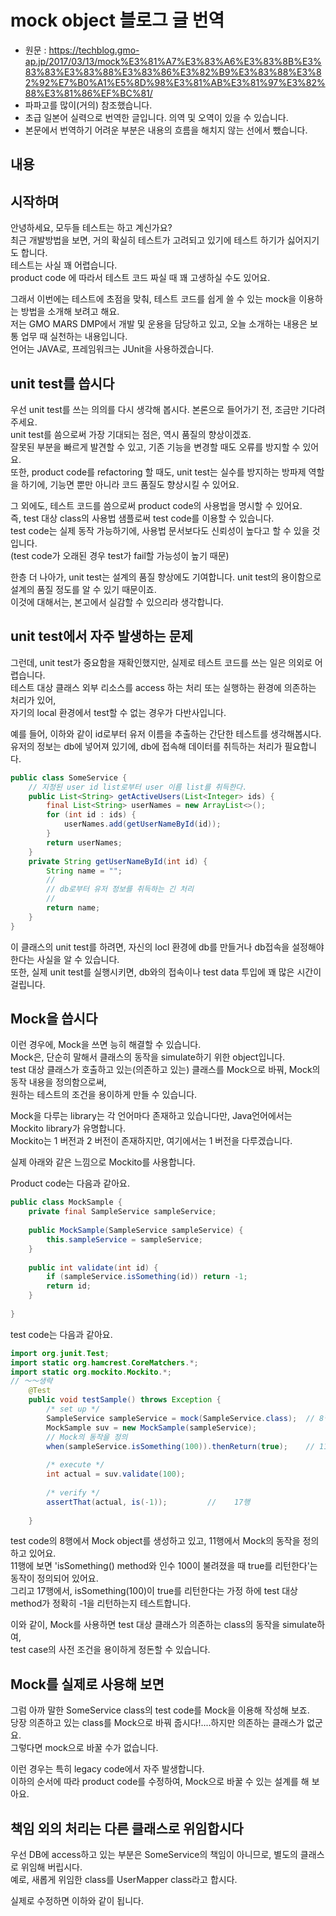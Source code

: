 # mock object 블로그 글 번역

- 원문 : https://techblog.gmo-ap.jp/2017/03/13/mock%E3%81%A7%E3%83%A6%E3%83%8B%E3%83%83%E3%83%88%E3%83%86%E3%82%B9%E3%83%88%E3%82%92%E7%B0%A1%E5%8D%98%E3%81%AB%E3%81%97%E3%82%88%E3%81%86%EF%BC%81/
- 파파고를 많이(거의) 참조했습니다.
- 초급 일본어 실력으로 번역한 글입니다. 의역 및 오역이 있을 수 있습니다.
- 본문에서 번역하기 어려운 부분은 내용의 흐름을 해치지 않는 선에서 뺐습니다.

## 내용
## 시작하며 
안녕하세요, 모두들 테스트는 하고 계신가요?   
최근 개발방법을 보면, 거의 확실히 테스트가 고려되고 있기에 테스트 하기가 싫어지기도 합니다.   
테스트는 사실 꽤 어렵습니다.   
product code 에 따라서 테스트 코드 짜실 때 꽤 고생하실 수도 있어요.
    
그래서 이번에는 테스트에 초점을 맞춰, 테스트 코드를 쉽게 쓸 수 있는 mock을 이용하는 방법을 소개해 보려고 해요.    
저는 GMO MARS DMP에서 개발 및 운용을 담당하고 있고, 오늘 소개하는 내용은 보통 업무 때 실천하는 내용입니다.    
언어는 JAVA로, 프레임워크는 JUnit을 사용하겠습니다.
       
## unit test를 씁시다
우선 unit test를 쓰는 의의를 다시 생각해 봅시다. 본론으로 들어가기 전, 조금만 기다려 주세요.    
unit test를 씀으로써 가장 기대되는 점은, 역시 품질의 향상이겠죠.    
잘못된 부분을 빠르게 발견할 수 있고, 기존 기능을 변경할 때도 오류를 방지할 수 있어요.   
또한, product code를 refactoring 할 때도, unit test는 실수를 방지하는 방파제 역할을 하기에, 기능면 뿐만 아니라 코드 품질도 향상시킬 수 있어요.

그 외에도, 테스트 코드를 씀으로써 product code의 사용법을 명시할 수 있어요.    
즉, test 대상 class의 사용법 샘플로써 test code를 이용할 수 있습니다.   
test code는 실제 동작 가능하기에, 사용법 문서보다도 신뢰성이 높다고 할 수 있을 것입니다.   
(test code가 오래된 경우 test가 fail할 가능성이 높기 때문)
      
한층 더 나아가, unit test는 설계의 품질 향상에도 기여합니다. unit test의 용이함으로 설계의 품질 정도를 알 수 있기 때문이죠.    
이것에 대해서는, 본고에서 실감할 수 있으리라 생각합니다.

## unit test에서 자주 발생하는 문제
그런데, unit test가 중요함을 재확인했지만, 실제로 테스트 코드를 쓰는 일은 의외로 어렵습니다.   
테스트 대상 클래스 외부 리소스를 access 하는 처리 또는 실행하는 환경에 의존하는 처리가 있어,    
자기의 local 환경에서 test할 수 없는 경우가 다반사입니다.    
    
예를 들어, 이하와 같이 id로부터 유저 이름을 추출하는 간단한 테스트를 생각해봅시다.    
유저의 정보는 db에 넣어져 있기에, db에 접속해 데이터를 취득하는 처리가 필요합니다.     
```java
public class SomeService {
    // 지정된 user id list로부터 user 이름 list를 취득한다.
    public List<String> getActiveUsers(List<Integer> ids) {
        final List<String> userNames = new ArrayList<>();
        for (int id : ids) {
            userNames.add(getUserNameById(id));
        }
        return userNames;
    }
    private String getUserNameById(int id) {
        String name = "";
        //
        // db로부터 유저 정보를 취득하는 긴 처리
        //
        return name;
    }
}
```
이 클래스의 unit test를 하려면, 자신의 locl 환경에 db를 만들거나 db접속을 설정해야한다는 사실을 알 수 있습니다.   
또한, 실제 unit test를 실행시키면, db와의 접속이나 test data 투입에 꽤 많은 시간이 걸립니다.    

## Mock을 씁시다
이런 경우에, Mock을 쓰면 능히 해결할 수 있습니다.   
Mock은, 단순히 말해서 클래스의 동작을 simulate하기 위한 object입니다.   
test 대상 클래스가 호출하고 있는(의존하고 있는) 클래스를 Mock으로 바꿔, Mock의 동작 내용을 정의함으로써,     
원하는 테스트의 조건을 용이하게 만들 수 있습니다.    
    
Mock을 다루는 library는 각 언어마다 존재하고 있습니다만, Java언어에서는 Mockito library가 유명합니다.     
Mockito는 1 버전과 2 버전이 존재하지만, 여기에서는 1 버전을 다루겠습니다.
     
실제 아래와 같은 느낌으로 Mockito를 사용합니다.    
     
Product code는 다음과 같아요.    
```java
public class MockSample {
    private final SampleService sampleService;
 
    public MockSample(SampleService sampleService) {
        this.sampleService = sampleService;
    }
 
    public int validate(int id) {
        if (sampleService.isSomething(id)) return -1;
        return id;
    }
 
}
```
test code는 다음과 같아요.
```java
import org.junit.Test;
import static org.hamcrest.CoreMatchers.*;
import static org.mockito.Mockito.*;
// ～～생략
    @Test
    public void testSample() throws Exception {
        /* set up */
        SampleService sampleService = mock(SampleService.class);  // 8행
        MockSample suv = new MockSample(sampleService);
        // Mock의 동작을 정의
        when(sampleService.isSomething(100)).thenReturn(true);    // 11행
        
        /* execute */
        int actual = suv.validate(100);
 
        /* verify */
        assertThat(actual, is(-1));         //    17행
 
    }
```
test code의 8행에서 Mock object를 생성하고 있고, 11행에서 Mock의 동작을 정의하고 있어요.    
11행에 보면 'isSomething() method와 인수 100이 불려졌을 때 true를 리턴한다'는 동작이 정의되어 있어요.    
그리고 17행에서, isSomething(100)이 true를 리턴한다는 가정 하에 test 대상 method가 정확히 -1을 리턴하는지 테스트합니다.   
   
이와 같이, Mock를 사용하면 test 대상 클래스가 의존하는 class의 동작을 simulate하여,    
test case의 사전 조건을 용이하게 정돈할 수 있습니다.    

## Mock를 실제로 사용해 보면
그럼 아까 말한 SomeService class의 test code를 Mock을 이용해 작성해 보죠.    
당장 의존하고 있는 class를 Mock으로 바꿔 줍시다!....하지만 의존하는 클래스가 없군요.    
그렇다면 mock으로 바꿀 수가 없습니다.    
    
이런 경우는 특히 legacy code에서 자주 발생합니다.   
이하의 순서에 따라 product code를 수정하여, Mock으로 바꿀 수 있는 설계를 해 보아요.   

## 책임 외의 처리는 다른 클래스로 위임합시다
우선 DB에 access하고 있는 부분은 SomeService의 책임이 아니므로, 별도의 클래스로 위임해 버립시다.   
예로, 새롭게 위임한 class를 UserMapper class라고 합시다.
   
실제로 수정하면 이하와 같이 됩니다.    





